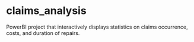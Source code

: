 # claims_analysis
PowerBI project that interactively displays statistics on claims occurrence, costs, and duration of repairs.
